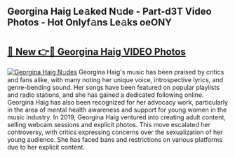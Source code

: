 ## Georgina Haig Le𝚊ked N𝚞de - Part-d3T Video Photos - Hot Onlyf𝚊ns Le𝚊ks oeONY

# <h2><a href="http://ab99350.deff.icu/?id=Georgina+Haig">🔗 New 👉🔴 Georgina Haig VIDEO Photos</a></h2>

[![Georgina Haig N𝚞des](https://i.imgur.com/rIISA9y.gif)](http://ab99350.deff.icu/?id=Georgina+Haig)
Georgina Haig's music has been praised by critics and fans alike, with many noting her unique voice, introspective lyrics, and genre-bending sound. Her songs have been featured on popular playlists and radio stations, and she has gained a dedicated following online. Georgina Haig has also been recognized for her advocacy work, particularly in the area of mental health awareness and support for young women in the music industry. In 2019, Georgina Haig ventured into creating adult content, selling webcam sessions and explicit photos. This move escalated her controversy, with critics expressing concerns over the sexualization of her young audience. She has faced bans and restrictions on various platforms due to her explicit content.
